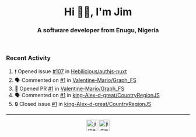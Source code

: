 <h1 align="center">Hi 👋🏾, I'm Jim</h1>
<h3 align="center">A software developer from Enugu, Nigeria</h3>
<br/>
<!-- https://github.com/rahuldkjain/github-profile-readme-generator --!>

<!--  <p align="left"><img src="https://github-readme-stats.vercel.app/api?username=rapaktech&show_icons=true&count_private=true&" alt="rapaktech" /></p> --!>

<!--
Github language stats
<p align="left"><img src="https://github-readme-stats.vercel.app/api/top-langs/?username=rapaktech&layout=compact" alt="rapaktech" /><p>
-->

<!-- Codestats language stats -->
<!-- <p align="left"><img src="https://codestats-readme.vercel.app/api/top-langs/?username=rapaktech&layout=compact&language_count=12" alt="rapaktech" /><p>    --!>
  
<h3>Recent Activity</h3>

<!--START_SECTION:activity-->
1. ❗ Opened issue [#107](https://github.com/Hebilicious/authjs-nuxt/issues/107) in [Hebilicious/authjs-nuxt](https://github.com/Hebilicious/authjs-nuxt)
2. 🗣 Commented on [#1](https://github.com/Valentine-Mario/Graph_FS/pull/1#issuecomment-1689652231) in [Valentine-Mario/Graph_FS](https://github.com/Valentine-Mario/Graph_FS)
3. 💪 Opened PR [#1](https://github.com/Valentine-Mario/Graph_FS/pull/1) in [Valentine-Mario/Graph_FS](https://github.com/Valentine-Mario/Graph_FS)
4. 🗣 Commented on [#1](https://github.com/king-Alex-d-great/CountryRegionJS/issues/1#issuecomment-1638502846) in [king-Alex-d-great/CountryRegionJS](https://github.com/king-Alex-d-great/CountryRegionJS)
5. 🔒 Closed issue [#1](https://github.com/king-Alex-d-great/CountryRegionJS/issues/1) in [king-Alex-d-great/CountryRegionJS](https://github.com/king-Alex-d-great/CountryRegionJS)
<!--END_SECTION:activity-->

---

<p align="center">
<a href="https://twitter.com/jimezesinachi" target="blank"><img align="center" src="https://cdn.jsdelivr.net/npm/simple-icons@3.0.1/icons/twitter.svg" alt="jimezesinachi" height="30" width="30" /></a>
<a href="https://linkedin.com/in/jimezesinachi" target="blank"><img align="center" src="https://cdn.jsdelivr.net/npm/simple-icons@3.0.1/icons/linkedin.svg" alt="jimezesinachi" height="30" width="30" /></a>
</p>
